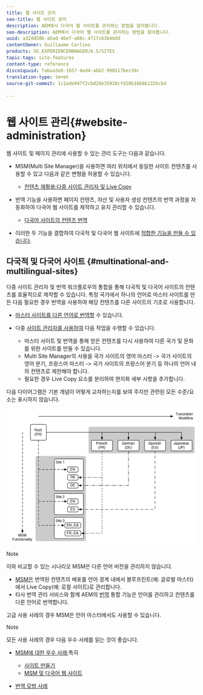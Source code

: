 ```yaml
---
title: 웹 사이트 관리
seo-title: 웹 사이트 관리
description: AEM에서 다국어 웹 사이트를 관리하는 방법을 알아봅니다.
seo-description: AEM에서 다국어 웹 사이트를 관리하는 방법을 알아봅니다.
uuid: a32d458b-a5ad-46ef-a68c-4717c63b4bdd
contentOwner: Guillaume Carlino
products: SG_EXPERIENCEMANAGER/6.5/SITES
topic-tags: site-features
content-type: reference
discoiquuid: fabaa3e8-1657-4ed4-abb2-990117bec39c
translation-type: tm+mt
source-git-commit: 1c1ade947f2cbd26b35920cfd10b1666b132bcbd

---
```



# 웹 사이트 관리{#website-administration}

웹 사이트 및 페이지 관리에 사용할 수 있는 관리 도구는 다음과 같습니다.

* MSM(Multi Site Manager)을 사용하면 여러 위치에서 동일한 사이트 컨텐츠를 사용할 수 있고 다음과 같은 변형을 허용할 수 있습니다.

   * [컨텐츠 재활용:다중 사이트 관리자 및 Live Copy](/help/sites-administering/msm.md)

* 번역 기능을 사용하면 페이지 컨텐츠, 자산 및 사용자 생성 컨텐츠의 번역 과정을 자동화하여 다국어 웹 사이트를 제작하고 유지 관리할 수 있습니다.

   * [다국어 사이트의 컨텐츠 번역](/help/sites-administering/translation.md)

* 이러한 두 기능을 결합하여 다국적 및 다국어 웹 사이트에 [적합한 기능을 만들 수 있습니다](#multinational-and-multilingual-sites).

## 다국적 및 다국어 사이트 {#multinational-and-multilingual-sites}

다중 사이트 관리자 및 번역 워크플로우의 통합을 통해 다국적 및 다국어 사이트의 컨텐츠를 효율적으로 제작할 수 있습니다. 특정 국가에서 하나의 언어로 마스터 사이트를 만든 다음 필요한 경우 번역을 사용하여 해당 컨텐츠를 다른 사이트의 기초로 사용합니다.

* [마스터 사이트를 다른 언어로 번역할](/help/sites-administering/translation.md) 수 있습니다.

* 다중 [사이트 관리자를 사용하여](/help/sites-administering/msm.md) 다음 작업을 수행할 수 있습니다.

   * 마스터 사이트 및 번역을 통해 얻은 컨텐츠를 다시 사용하여 다른 국가 및 문화를 위한 사이트를 만들 수 있습니다.
   * Multi Site Manager의 사용을 국가 사이트의 영어 마스터 -> 국가 사이트의 영어 분기, 프랑스어 마스터 -> 국가 사이트의 프랑스어 분기 등 하나의 언어 내의 컨텐츠로 제한해야 합니다.
   * 필요한 경우 Live Copy 요소를 분리하여 현지화 세부 사항을 추가합니다.

다음 다이어그램은 기본 개념이 어떻게 교차하는지를 보여 주지만 관련된 모든 수준/요소는 표시하지 않습니다.

![chlimage_1-71](assets/chlimage_1-71a.png)

>[!NOTE]
>
>이와 비교할 수 있는 시나리오 MSM은 다른 언어 버전을 관리하지 않습니다.
>
>* [MSM은](/help/sites-administering/msm.md) 번역된 컨텐츠의 배포를 언어 경계 내에서 블루프린트(예: 글로벌 마스터)에서 Live Copy(예: 로컬 사이트)로 관리합니다.
>* 타사 번역 관리 서비스와 함께 AEM의 [번역](/help/sites-administering/translation.md) 통합 기능은 언어를 관리하고 컨텐츠를 다른 언어로 번역합니다.
>
>
고급 사용 사례의 경우 MSM은 언어 마스터에서도 사용할 수 있습니다.

>[!NOTE]
>
>모든 사용 사례의 경우 다음 우수 사례를 읽는 것이 좋습니다.
>
>* [MSM에 대한 우수 사례](/help/sites-administering/msm-best-practices.md);특히
>
>   * [사이트 만들기](/help/sites-administering/msm-best-practices.md#create-site)
>   * [MSM 및 다국어 웹 사이트](/help/sites-administering/msm-best-practices.md#msm-and-multilingual-websites)
>
>* [번역 모범 사례](/help/sites-administering/tc-bp.md)

